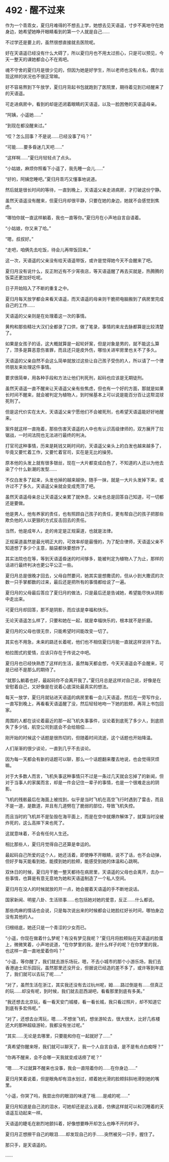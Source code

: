 # 492 · 醒不过来

作为一个乖乖女，夏归月难得的不想去上学，她想去见天语遥，寸步不离地守在她身边，她希望她睁开眼睛看到的第一个人就是自己……

不过学还是要上的，虽然很想直接就去医院呢。

好在天语遥已经没有什么大碍了，所以夏归月也不用太过担心，只是可以预见，今天一整天的课她都会心不在焉吧。

魂不守舍的夏归月是很少见的，但因为她是好学生，所以老师也没有点名，偶尔出现这样的状况也不很正常嘛。

好不容易熬到下午放学，夏归月背起书包就跑到了医院里，期待着见到已经醒来了的天语遥。

可走进病房中，看到的却是还闭着眼睛的天语遥，以及一脸困倦的天语遥母亲。

“阿姨，小遥她……”

“到现在都没醒来过。”

“哎？怎么回事？不是说……已经没事了吗？”

“可能……要多昏迷几天吧……”

“这样啊……”夏归月轻轻点了点头。

“小姑娘，麻烦你照看下小遥了，我先睡一会儿……”

“好的，阿姨您睡吧。”夏归月乖巧又懂事地说道。

然后就是很长时间的等待，一直到晚上，天语遥父亲走进病房，才打破这份宁静。

虽然天语遥没有醒来，但夏归月却很平静，只要在她的身边，她就不会感觉到焦虑。

“哪怕你就一直这样躺着，我也一直等你。”夏归月在小声地自言自语着。

“小姑娘，你又来了哈。”

“嗯，叔叔好。”

“走吧，咱俩先去吃饭，待会儿再带饭回来。”

这一次，天语遥的父亲没有给天语遥带饭，或许是觉得她今天不会醒来了吧。

夏归月没有说什么，反正附近有不少宵夜店，等天语遥醒了再去买就是，热腾腾的饭菜还更加好吃呢。

日子开始陷入了不断的重复之中。

夏归月每天放学都会来看天语遥，而天语遥的母亲则干脆把电脑搬到了病房里完成自己的工作……

天语遥的父亲则是在处理着这一次的事情。

黄枸和那些精壮大汉们全都录了口供，做了笔录，事情的来龙去脉都算是比较清楚了。

如果是女孩子的话，这大概就算是一起轮奸案，但是对象是男的，就不能这么算了，顶多是算恶意伤害罪，而且还只是皮外伤，哪怕关进牢房里也关不了多久。

天语遥的父亲自然不会这么简单就放过这些让自己孩子受伤的人，所以请了一个律师朋友来处理这件事情。

要求很简单，用各种手段和方法让他们判死刑，起码也应该是无期徒刑。

虽然天语遥一直不醒来让天语遥父亲有些焦虑，但也有一个好的方面，那就是如果长时间不醒来，就会被判定为植物人，到时候基本上可以说是能百分百让这帮混球死刑了。

但是这代价实在太大，天语遥父亲宁愿他们不会被死刑，也希望天语遥能好好地醒来。

案件就这样一直拖着，那些伤害天语遥的人中也有认识高级律师的，双方展开了拉锯战，一时间法院也无法进行最终的判决。

打官司这种事情，历来是耗钱又耗时间的，天语遥父亲头上的白发也越来越多了，毕竟又要忙着工作，又要忙着官司，实在是无比的操劳。

原本他的头发上就有很多银丝，现在一大片都变成白色了，不知道的人还以为他去染了个什么新潮的发型……

不仅白发多了起来，头发也掉的越来越快，随手一抹，就是一大片头发掉下来，或许过不了多久，天语遥父亲就会变成秃顶了吧。

虽然天语遥母亲总让天语遥父亲累了就休息，父亲也总是回答自己知道，可一切都还是要做。

他是男人，他有养家的责任，也有照顾自己孩子的责任，更有帮自己的孩子把那些欺负他的人以更狠的方式反击回去的责任。

当然，他是成年人，走的肯定是正规渠道，也就是法律。

正规渠道虽然是最光明正大的，可效率却是最慢的，为了配合律师，天语遥父亲不知道想了多少个主意，脑袋都快要想炸了。

其实法院也在等，等到天语遥昏迷的时间够多，能被判定为植物人了为止，那样的话进行最终判决也更公平公正一些。

夏归月总是很晚才回去，父母自然要问，她其实是想撒谎的，但从小到大撒谎的次数一只手掌都数的过来，最后还是把所有的事情都给说了一遍。

夏归月的父母最后答应了夏归月的做法，只是最后还是告诫她，希望能尽快从阴影中走出来。

可夏归月却回答，那不是阴影，而应该是幸福和快乐。

无论天语遥怎么样了，只要和她在一起，就是幸福快乐的，根本就不是折磨。

夏归月的父母也很无奈，只能希望时间能改变一切了。

其实也不用急，未来的路还长着呢，他们也不相信夏归月能一直就这样坚持下去。

柏拉图式的爱情，应该只存在于传说之中吧。

夏归月也已经快熟悉了这样的生活，虽然每天都会想，今天天语遥会不会醒来，可是已经不是那么的期待了。

“就那么躺着也好，最起码你不会离开我了。”夏归月总是这样对自己说，好像是在安慰着自己，又好像是在说着心底深处最真实的想法。

每天一放学，夏归月就钻进天语遥的病房里看一会儿天语遥，然后在一旁写作业，一直写到晚上，再看看天语遥醒了没，然后轻轻地吻一下她的脸颊，再背上书包回家。

周围的人都在谈论着最近的那一起飞机失事事件，议论着到底死了多少人，到底损失了多少钱，航空公司到底会不会给赔偿……

刚开始的时候这个话题是很热切的，但随着时间流逝，这个话题也开始降温。

人们渐渐的很少谈论，一直到几乎不去谈论。

因为每一天都会有新的话题可以聊，那么一个话题翻来覆去地说，也会觉得厌烦嘛。

对于大多数人而言，飞机失事这种事情只不过是一条过几天就会忘掉了的新闻，但对于当事人的家属而言，却是一件会记住一辈子的事情，也是一个很难走出的阴影。

飞机的残骸最后在海面上被找到，似乎是当时飞机在高空飞行时遇到了雷击，而且不是一道，是数道，并且有几道劈在了脆弱的部位，导致飞机失控。

而且当时的飞机并不是坠毁在海平面上，而是在空中就爆炸解体了，就算当时没被炸死的，这么高摔下来也死了。

这就意味着，不会有任何人生还。

相比那些人，夏归月觉得自己还算是幸运的。

最起码自己所爱的这个人，她还活着，即使睁不开眼睛，说不了话，也不会动弹，但好歹每天能看到她，能摸到她的脸颊，能感受到她的体温和心跳啊。

双休日的时候，夏归月干脆一整天都待在病房里，天语遥的父母也会离开，去办一些事情，也算是有意无意地为她和天语遥制造了一个私人空间。

夏归月在没人的时候就放的开一点，她会握着天语遥的手不断地说话。

国家新闻、明星八卦、生活琐事……也包括她对她的爱意，反正……什么都说。

那些肉麻的情话也会说，只是每次说出来的时候都会让她脸红好长时间，哪怕身边没有其他的人。

归根结底，她还只是一个青涩的少女而已。

“小遥，你现在做着什么梦呢？有没有梦见我呢？”夏归月将脸颊贴在天语遥的脸蛋上，微微笑着，小声地说道，“在你梦里的我，是什么样子的呢？在你梦里的我，也这样一直一直地爱着你吗？”

“小遥，等你醒了，我们就去游乐场玩，嗯，不去小城市的那个小游乐场，我们去香港迪士尼乐园玩，虽然那里还没开业，但据说已经造的差不多了，或许等到年底了，我们就可以去玩了呢……”

“对了，虽然生活在浙江，其实我还没有去过杭州呢，姆……路过倒是有……但真正的玩……却没有呢，到时候，我们就去逛西湖吧，看看那里到底有多美。”

“我还想去北京玩，看一看天安门城楼，看一看长城，我只看过照片，却不知道它到底有多宏伟呢。”

“对了，还想去台湾玩，嗯……不想坐飞机，想坐游轮去，很大很大，比好几栋楼还大的那种超级游轮，我都没有坐过呢。”

“其实……无论是去哪里，只要能和你在一起就好了……”

“真希望你醒来呀，我们就可以聊天了，我一个人自言自语，是不是有点白痴呀？”

“你再不醒来，会不会哪一天我就变成话痨了呢？”

“嗯……不过就算不醒来也没事，我会一直陪着你的……在你身边……”

夏归月笑着说着，但是眼角却有泪水划过，顺着她光滑的脸颊斜斜地滑到她的嘴里。

“小遥，你哭了吗，我尝出你的眼泪的味道了哦……是咸的呢……”

夏归月知道是自己流的泪水，可她却还是这么说着，仿佛这样就可以和沉睡着的天语遥互动起来一样。

天语遥的睫毛在剧烈地颤抖着，好像想要睁开却怎么也睁不开的样子。

夏归月正想擦干自己的眼泪……却发现自己的手……突然被另一只手，握住了。

那只手，是天语遥的。

……
